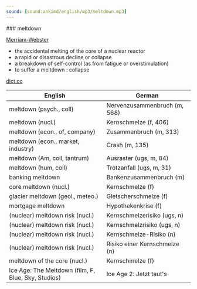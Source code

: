 ```yaml
---
sound: [sound:ankimd/english/mp3/meltdown.mp3]
---
```


\### meltdown

[Merriam-Webster](https://www.merriam-webster.com/dictionary/meltdown)

- the accidental melting of the core of a nuclear reactor
- a rapid or disastrous decline or collapse
- a breakdown of self-control (as from fatigue or overstimulation)
- to suffer a meltdown : collapse

[dict.cc](https://www.dict.cc/meltdown)

| English        | German       |
| -------------- | ------------ |
| meltdown (psych., coll) | Nervenzusammenbruch (m, 568) |
| meltdown (nucl.) | Kernschmelze (f, 406) |
| meltdown (econ., of, company) | Zusammenbruch (m, 313) |
| meltdown (econ., market, industry) | Crash (m, 135) |
| meltdown (Am, coll, tantrum) | Ausraster (ugs, m, 84) |
| meltdown (hum, coll) | Trotzanfall (ugs, m, 31) |
| banking meltdown | Bankenzusammenbruch (m) |
| core meltdown (nucl.) | Kernschmelze (f) |
| glacier meltdown (geol., meteo.) | Gletscherschmelze (f) |
| mortgage meltdown | Hypothekenkrise (f) |
| (nuclear) meltdown risk (nucl.) | Kernschmelzerisiko (ugs, n) |
| (nuclear) meltdown risk (nucl.) | Kernschmelzrisiko (ugs, n) |
| (nuclear) meltdown risk (nucl.) | Kernschmelze-Risiko (n) |
| (nuclear) meltdown risk (nucl.) | Risiko einer Kernschmelze (n) |
| meltdown of the core (nucl.) | Kernschmelze (f) |
| Ice Age: The Meltdown (film, F, Blue, Sky, Studios) | Ice Age 2: Jetzt taut's |
